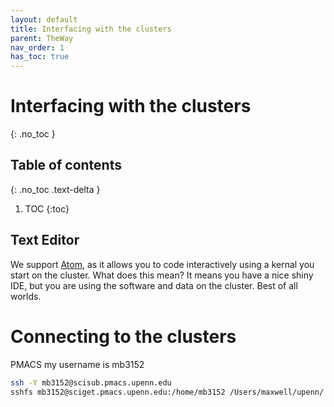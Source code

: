 ```yaml
---
layout: default
title: Interfacing with the clusters
parent: TheWay
nav_order: 1
has_toc: true
---
```


# Interfacing with the clusters
{: .no_toc }

## Table of contents
{: .no_toc .text-delta }

1. TOC
{:toc}

## Text Editor

We support [Atom](https://atom.io), as it allows you to code interactively using a kernal you start on the cluster. What does this mean? It means you have a nice shiny IDE, but you are using the software and data on the cluster. Best of all worlds.

# Connecting to the clusters

PMACS
my username is mb3152
```bash
ssh -Y mb3152@scisub.pmacs.upenn.edu
sshfs mb3152@sciget.pmacs.upenn.edu:/home/mb3152 /Users/maxwell/upenn/ -o follow_symlinks
```
